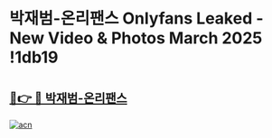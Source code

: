 # 박재범-온리팬스 Onlyfans Leaked - New Video & Photos March 2025 !1db19

# <h2><a href="https://kks064.iuczelnia.edu.pl?title=박재범-온리팬스&ref=1db19">🔗👉 🔴 박재범-온리팬스</a></h2>

[![acn](https://github.com/user-attachments/assets/0f9c940e-d8b0-45ae-aac7-cd30a18b3e1c)](https://kks064.iuczelnia.edu.pl?title=박재범-온리팬스&ref=1db19)

